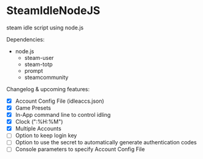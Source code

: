 # SteamIdleNodeJS
steam idle script using node.js

Dependencies:
* node.js
  * steam-user
  * steam-totp
  * prompt
  * steamcommunity

Changelog & upcoming features:
- [x] Account Config File (idleaccs.json)
- [x] Game Presets
- [x] In-App command line to control idling
- [x] Clock (":%H:%M")
- [x] Multiple Accounts
- [ ] Option to keep login key
- [ ] Option to use the secret to automatically generate authentication codes
- [ ] Console parameters to specify Account Config File
